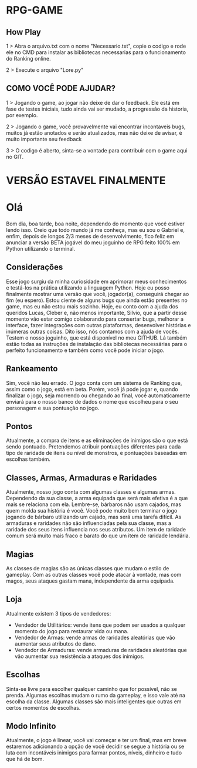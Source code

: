 # RPG-GAME


## How Play

1 > Abra o arquivo.txt com o nome "Necessario.txt", copie o codigo e rode ele no CMD para instalar as bibliotecas necessarias para o funcionamento do Ranking online.

2 > Execute o arquivo "Lore.py"

## COMO VOCÊ PODE AJUDAR?

1 > Jogando o game, ao jogar não deixe de dar o feedback. Ele está em fase de testes iniciais, tudo ainda vai ser mudado, a progressão da historia, por exemplo.

2 > Jogando o game, você provavelmente vai encontrar incontaveis bugs, muitos já estão anotados e serão atualizados, mas não deixe de avisar, é muito importante seu feedback

3 > O codigo é aberto, sinta-se a vontade para contribuir com o game aqui no GIT.

# VERSÃO ESTAVEL FINALMENTE

# Olá

Bom dia, boa tarde, boa noite, dependendo do momento que você estiver lendo isso.
Creio que todo mundo já me conheça, mas eu sou o Gabriel e, enfim, depois de longos 2/3 meses de desenvolvimento, fico feliz em anunciar a versão BETA jogável do meu joguinho de RPG feito 100% em Python utilizando o terminal.

## Considerações

Esse jogo surgiu da minha curiosidade em aprimorar meus conhecimentos e testá-los na prática utilizando a linguagem Python. Hoje eu posso finalmente mostrar uma versão que você, jogador(a), conseguirá chegar ao fim (eu espero). Estou ciente de alguns bugs que ainda estão presentes no game, mas eu não estou mais sozinho. Hoje, eu conto com a ajuda dos queridos Lucas, Cleber e, não menos importante, Silvio, que a partir desse momento vão estar comigo colaborando para consertar bugs, melhorar a interface, fazer integrações com outras plataformas, desenvolver histórias e inúmeras outras coisas. Dito isso, nós contamos com a ajuda de vocês. Testem o nosso joguinho, que está disponível no meu GITHUB. Lá também estão todas as instruções de instalação das bibliotecas necessárias para o perfeito funcionamento e também como você pode iniciar o jogo.

## Rankeamento

Sim, você não leu errado. O jogo conta com um sistema de Ranking que, assim como o jogo, está em beta. Porém, você já pode jogar e, quando finalizar o jogo, seja morrendo ou chegando ao final, você automaticamente enviará para o nosso banco de dados o nome que escolheu para o seu personagem e sua pontuação no jogo.

## Pontos

Atualmente, a compra de itens e as eliminações de inimigos são o que está sendo pontuado. Pretendemos atribuir pontuações diferentes para cada tipo de raridade de itens ou nível de monstros, e pontuações baseadas em escolhas também.

## Classes, Armas, Armaduras e Raridades

Atualmente, nosso jogo conta com algumas classes e algumas armas. Dependendo da sua classe, a arma equipada que será mais efetiva é a que mais se relaciona com ela. Lembre-se, bárbaros não usam cajados, mas quem molda sua história é você. Você pode muito bem terminar o jogo jogando de bárbaro utilizando um cajado, mas será uma tarefa difícil.
As armaduras e raridades não são influenciadas pela sua classe, mas a raridade dos seus itens influencia nos seus atributos. Um item de raridade comum será muito mais fraco e barato do que um item de raridade lendária.

## Magias

As classes de magias são as únicas classes que mudam o estilo de gameplay. Com as outras classes você pode atacar à vontade, mas com magos, seus ataques gastam mana, independente da arma equipada.

## Loja

Atualmente existem 3 tipos de vendedores:

- Vendedor de Utilitários: vende itens que podem ser usados a qualquer momento do jogo para restaurar vida ou mana.
- Vendedor de Armas: vende armas de raridades aleatórias que vão aumentar seus atributos de dano.
- Vendedor de Armaduras: vende armaduras de raridades aleatórias que vão aumentar sua resistência a ataques dos inimigos.

## Escolhas

Sinta-se livre para escolher qualquer caminho que for possível, não se prenda. Algumas escolhas mudam o rumo da gameplay, e isso vale até na escolha da classe. Algumas classes são mais inteligentes que outras em certos momentos de escolhas.

## Modo Infinito

Atualmente, o jogo é linear, você vai começar e ter um final, mas em breve estaremos adicionando a opção de você decidir se segue a história ou se luta com incontáveis inimigos para farmar pontos, níveis, dinheiro e tudo que há de bom.